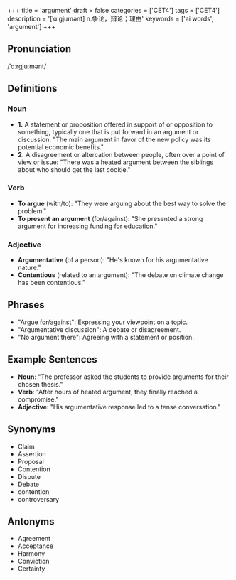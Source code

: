 +++
title = 'argument'
draft = false
categories = ['CET4']
tags = ['CET4']
description = '[ˈɑːgjumənt] n.争论，辩论；理由'
keywords = ['ai words', 'argument']
+++

## Pronunciation
/ˈɑːrgjuːmənt/

## Definitions
### Noun
- **1.** A statement or proposition offered in support of or opposition to something, typically one that is put forward in an argument or discussion: "The main argument in favor of the new policy was its potential economic benefits."
- **2.** A disagreement or altercation between people, often over a point of view or issue: "There was a heated argument between the siblings about who should get the last cookie."

### Verb
- **To argue** (with/to): "They were arguing about the best way to solve the problem."
- **To present an argument** (for/against): "She presented a strong argument for increasing funding for education."

### Adjective
- **Argumentative** (of a person): "He's known for his argumentative nature."
- **Contentious** (related to an argument): "The debate on climate change has been contentious."

## Phrases
- "Argue for/against": Expressing your viewpoint on a topic.
- "Argumentative discussion": A debate or disagreement.
- "No argument there": Agreeing with a statement or position.

## Example Sentences
- **Noun**: "The professor asked the students to provide arguments for their chosen thesis."
- **Verb**: "After hours of heated argument, they finally reached a compromise."
- **Adjective**: "His argumentative response led to a tense conversation."

## Synonyms
- Claim
- Assertion
- Proposal
- Contention
- Dispute
- Debate
- contention
- controversary

## Antonyms
- Agreement
- Acceptance
- Harmony
- Conviction
- Certainty
